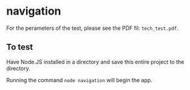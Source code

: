 # navigation

<p>For the perameters of the test, please see the PDF fil: <code>tech_test.pdf</code>.</p>

## To test
<p>Have Node.JS installed in a directory and save this entire project to the directory.</p>
<p>Running the command <code>node navigation</code> will begin the app.</p>
